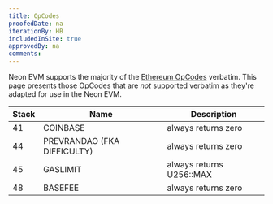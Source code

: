 ```yaml
---
title: OpCodes
proofedDate: na
iterationBy: HB
includedInSite: true
approvedBy: na
comments: 
---
```


Neon EVM supports the majority of the [Ethereum OpCodes](https://ethereum.org/en/developers/docs/evm/opcodes/) verbatim. This page presents those OpCodes that are *not* supported verbatim as they're adapted for use in the Neon EVM.


|Stack|Name|Description|
|--|--|--|
|41|COINBASE|always returns zero|
|44|PREVRANDAO (FKA DIFFICULTY)|always returns zero|
|45|GASLIMIT|always returns U256::MAX|
|48|BASEFEE|always returns zero|







